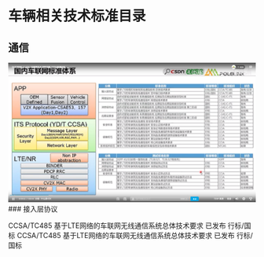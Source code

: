 # 车辆相关技术标准目录

## 通信

<img src="images/标准/国内车联网标准体系.png">
### 接入层协议


CCSA/TC485 基于LTE网络的车联网无线通信系统总体技术要求 已发布 行标/国标
CCSA/TC485 基于LTE网络的车联网无线通信系统总体技术要求 已发布 行标/国标